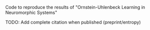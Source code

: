 Code to reproduce the results of "Ornstein-Uhlenbeck Learning in Neuromorphic Systems"

TODO: Add complete citation when published (preprint/entropy)
